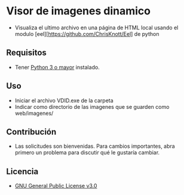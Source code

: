 # Visor de imagenes dinamico
- Visualiza el ultimo archivo en una página de HTML local usando el  modulo [eel][https://github.com/ChrisKnott/Eel] de python

## Requisitos
- Tener [Python 3 o mayor](https://www.python.org/downloads/) instalado.

## Uso
- Iniciar el archivo VDID.exe de la carpeta
- Indicar como directorio de las imagenes que se guarden como web/imagenes/

## Contribución
- Las solicitudes son bienvenidas. Para cambios importantes, abra primero un problema para discutir qué le gustaría cambiar.

## Licencia
- [GNU General Public License v3.0](https://choosealicense.com/licenses/gpl-3.0/)
